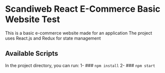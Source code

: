 # Scandiweb  React E-Commerce Basic Website Test

This is a basic e-commerce website made for an application 
The project uses React.js and Redux for state management

## Available Scripts

In the project directory, you can run:
1- ### `npm install`
2- ### `npm start`
